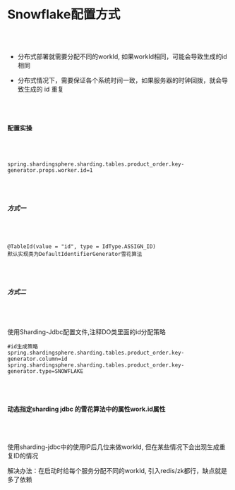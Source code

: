# **Snowflake配置方式**

 <br></br>

- 分布式部署就需要分配不同的workId, 如果workId相同，可能会导致生成的id相同

- 分布式情况下，需要保证各个系统时间一致，如果服务器的时钟回拨，就会导致生成的 id 重复

 <br></br>

#### 配置实操

 <br></br>

```
spring.shardingsphere.sharding.tables.product_order.key-generator.props.worker.id=1
```

 <br></br>

##### 方式一

 <br></br>

```
@TableId(value = "id", type = IdType.ASSIGN_ID)
默认实现类为DefaultIdentifierGenerator雪花算法
```

 <br></br>

##### 方式二

 <br></br>

使用Sharding-Jdbc配置文件,注释DO类里面的id分配策略

```
#id生成策略
spring.shardingsphere.sharding.tables.product_order.key-generator.column=id
spring.shardingsphere.sharding.tables.product_order.key-generator.type=SNOWFLAKE
```

 <br></br>

#### 动态指定sharding jdbc 的雪花算法中的属性work.id属性

 <br></br>

使用sharding-jdbc中的使用IP后几位来做workId, 但在某些情况下会出现生成重复ID的情况

解决办法：在启动时给每个服务分配不同的workId, 引入redis/zk都行，缺点就是多了依赖